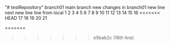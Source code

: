 "# testRepository" 
branch01
main branch
new changes in branch01
new line
next new line
line from local
1
2
3
4
5
6
7
8
9
10
11
12
13
14
15
16
<<<<<<< HEAD
17
18
19
20
21

=======
>>>>>>> e5bab2c (16th line)
